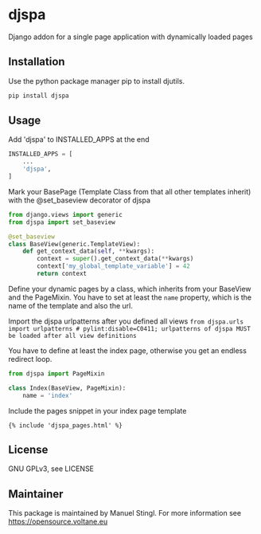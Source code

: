 # djspa
Django addon for a single page application with dynamically loaded pages

## Installation
Use the python package manager pip to install djutils.

```bash
pip install djspa
```

## Usage
Add 'djspa' to INSTALLED_APPS at the end
```python
INSTALLED_APPS = [
    ...
    'djspa',
]
```

Mark your BasePage (Template Class from that all other templates inherit) with the
@set_baseview decorator of djspa

```python
from django.views import generic
from djspa import set_baseview

@set_baseview
class BaseView(generic.TemplateView):
    def get_context_data(self, **kwargs):
        context = super().get_context_data(**kwargs)
        context['my_global_template_variable'] = 42
        return context
```

Define your dynamic pages by a class, which inherits from your BaseView and the PageMixin.
You have to set at least the `name` property, which is the name of the template and also the url.

Import the djspa urlpatterns after you defined all views
`from djspa.urls import urlpatterns # pylint:disable=C0411; urlpatterns of djspa MUST be loaded after all view definitions`

You have to define at least the index page, otherwise you get an endless redirect loop.
```python
from djspa import PageMixin

class Index(BaseView, PageMixin):
    name = 'index'
```

Include the pages snippet in your index page template
```
{% include 'djspa_pages.html' %}
```

## License
GNU GPLv3, see LICENSE

## Maintainer
This package is maintained by Manuel Stingl.
For more information see https://opensource.voltane.eu

